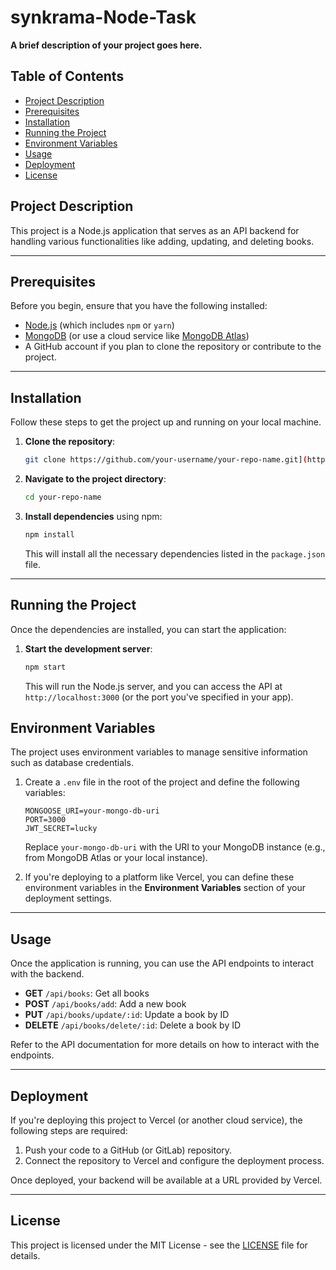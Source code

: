 # synkrama-Node-Task

**A brief description of your project goes here.**

## Table of Contents
- [Project Description](#project-description)
- [Prerequisites](#prerequisites)
- [Installation](#installation)
- [Running the Project](#running-the-project)
- [Environment Variables](#environment-variables)
- [Usage](#usage)
- [Deployment](#deployment)
- [License](#license)

## Project Description
This project is a Node.js application that serves as an API backend for handling various functionalities like adding, updating, and deleting books.

---

## Prerequisites

Before you begin, ensure that you have the following installed:
- [Node.js](https://nodejs.org/) (which includes `npm` or `yarn`)
- [MongoDB](https://www.mongodb.com/) (or use a cloud service like [MongoDB Atlas](https://www.mongodb.com/cloud/atlas))
- A GitHub account if you plan to clone the repository or contribute to the project.

---

## Installation

Follow these steps to get the project up and running on your local machine.

1. **Clone the repository**:

   ```bash
   git clone https://github.com/your-username/your-repo-name.git](https://github.com/iluckyvirani/synkrama-Node-Task.git)
   ```

2. **Navigate to the project directory**:

   ```bash
   cd your-repo-name
   ```

3. **Install dependencies** using npm:

   ```bash
   npm install
   ```

   This will install all the necessary dependencies listed in the `package.json` file.

---

## Running the Project

Once the dependencies are installed, you can start the application:

1. **Start the development server**:

   ```bash
   npm start
   ```

   This will run the Node.js server, and you can access the API at `http://localhost:3000` (or the port you've specified in your app).


## Environment Variables

The project uses environment variables to manage sensitive information such as database credentials. 

1. Create a `.env` file in the root of the project and define the following variables:

   ```
   MONGOOSE_URI=your-mongo-db-uri
   PORT=3000
   JWT_SECRET=lucky
   ```

   Replace `your-mongo-db-uri` with the URI to your MongoDB instance (e.g., from MongoDB Atlas or your local instance).

2. If you're deploying to a platform like Vercel, you can define these environment variables in the **Environment Variables** section of your deployment settings.

---

## Usage

Once the application is running, you can use the API endpoints to interact with the backend.

- **GET** `/api/books`: Get all books
- **POST** `/api/books/add`: Add a new book
- **PUT** `/api/books/update/:id`: Update a book by ID
- **DELETE** `/api/books/delete/:id`: Delete a book by ID

Refer to the API documentation for more details on how to interact with the endpoints.

---

## Deployment

If you're deploying this project to Vercel (or another cloud service), the following steps are required:

1. Push your code to a GitHub (or GitLab) repository.
2. Connect the repository to Vercel and configure the deployment process.

Once deployed, your backend will be available at a URL provided by Vercel.

---

## License

This project is licensed under the MIT License - see the [LICENSE](LICENSE) file for details.
